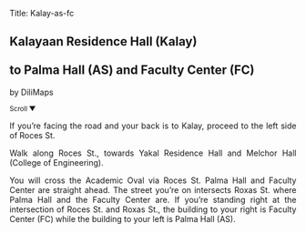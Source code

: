 Title: Kalay-as-fc

<section id='cover' class='cover active'>
<h1> Kalayaan Residence Hall (Kalay) <br><br>to Palma Hall (AS) and Faculty Center (FC)</h1>
<p align='justify'>by DiliMaps </p>
<small class='scroll'>Scroll ▼</small>
</section>

<section id='kalay'>
<p align='justify'>If you’re facing the road and your back is to Kalay, proceed to the left side of Roces St.
</p>
</section>

<section id='engg'>
<p align='justify'>Walk along Roces St., towards Yakal Residence Hall and Melchor Hall (College of Engineering). 
</p>
</section>

<section id='as'>
<p align='justify'>You will cross the Academic Oval via Roces St. Palma Hall and Faculty Center are straight ahead. The street you’re on intersects Roxas St. where Palma Hall and the Faculty Center are. If you’re standing right at the intersection of Roces St. and Roxas St., the building to your right is Faculty Center (FC) while the building to your left is Palma Hall (AS).
</p>
</section>

